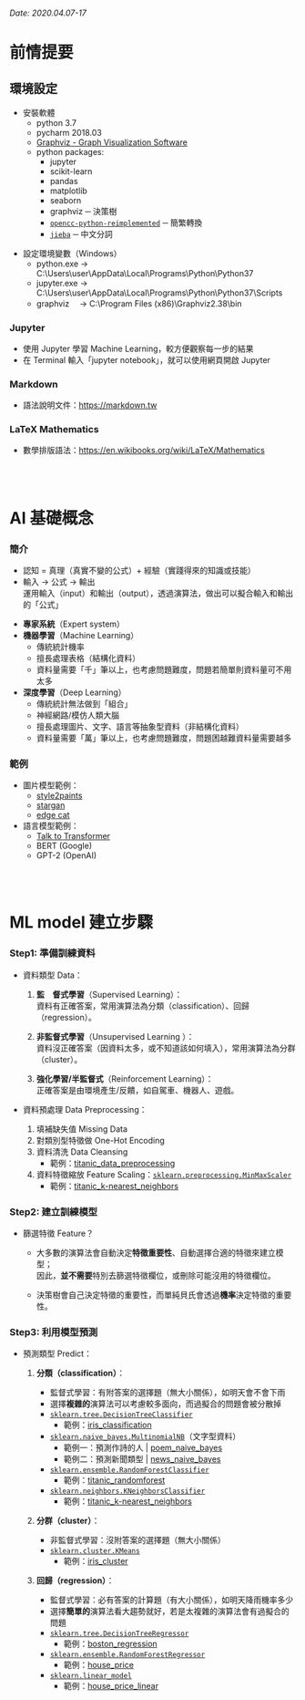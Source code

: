 ###### Date: 2020.04.07-17 

# 前情提要

## 環境設定
- 安裝軟體
  - python 3.7
  - pycharm 2018.03
  - [Graphviz - Graph Visualization Software](https://www.graphviz.org/download/)
  - python packages:
    - jupyter
    - scikit-learn
    - pandas
    - matplotlib
    - seaborn
    - graphviz ─ 決策樹
    - [`opencc-python-reimplemented`](https://pypi.org/project/opencc-python-reimplemented/) ─ 簡繁轉換 
    - [`jieba`](https://github.com/fxsjy/jieba) ─ 中文分詞 

+ 設定環境變數（Windows）
  - python.exe  -> C:\Users\user\AppData\Local\Programs\Python\Python37
  - jupyter.exe -> C:\Users\user\AppData\Local\Programs\Python\Python37\Scripts
  - graphviz　  -> C:\Program Files (x86)\Graphviz2.38\bin


### Jupyter
- 使用 Jupyter 學習 Machine Learning，較方便觀察每一步的結果
- 在 Terminal 輸入「jupyter notebook」，就可以使用網頁開啟 Jupyter

### Markdown
- 語法說明文件：https://markdown.tw

### LaTeX Mathematics
- 數學排版語法：https://en.wikibooks.org/wiki/LaTeX/Mathematics

</br></br>

# AI 基礎概念
### 簡介
+ 認知 = 真理（真實不變的公式）+ 經驗（實踐得來的知識或技能）
+ 輸入 -> 公式 -> 輸出  
  運用輸入（input）和輸出（output），透過演算法，做出可以擬合輸入和輸出的「公式」 

- **專家系統**（Expert system）
- **機器學習**（Machine Learning）
  - 傳統統計機率 
  - 擅長處理表格（結構化資料）  
  - 資料量需要「千」筆以上，也考慮問題難度，問題若簡單則資料量可不用太多 
- **深度學習**（Deep Learning）
  - 傳統統計無法做到「組合」
  - 神經網路/模仿人類大腦
  - 擅長處理圖片、文字、語言等抽象型資料（非結構化資料）
  - 資料量需要「萬」筆以上，也考慮問題難度，問題困越難資料量需要越多

### 範例
+ 圖片模型範例：
  - [style2paints](https://github.com/lllyasviel/style2paints)
  - [stargan](https://github.com/yunjey/stargan)
  - [edge cat](https://affinelayer.com/pixsrv/)  
+ 語言模型範例：
  - [Talk to Transformer](https://talktotransformer.com/)   
  - BERT (Google)
  - GPT-2 (OpenAI)

</br></br>

# ML model 建立步驟

### Step1: 準備訓練資料 
- 資料類型 Data：
  1. **監　督式學習**（Supervised Learning）：  
     資料有正確答案，常用演算法為分類（classification）、回歸（regression）。

  2. **非監督式學習**（Unsupervised Learning ）：  
     資料沒正確答案（因資料太多，或不知道該如何填入），常用演算法為分群（cluster）。

  3. **強化學習/半監督式**（Reinforcement Learning）：  
     正確答案是由環境產生/反饋，如自駕車、機器人、遊戲。

- 資料預處理 Data Preprocessing：
  1. 填補缺失值 Missing Data
  2. 對類別型特徵做 One-Hot Encoding
  3. 資料清洗 Data Cleansing
     - 範例：[titanic_data_preprocessing](https://github.com/yalonw/Machine_Learning/blob/master/titanic_data_preprocessing.ipynb)
  4. 資料特徵縮放 Feature Scaling：[`sklearn.preprocessing.MinMaxScaler`](https://scikit-learn.org/stable/modules/preprocessing.html)
     - 範例：[titanic_k-nearest_neighbors](https://github.com/yalonw/Machine_Learning/blob/master/titanic_k-nearest_neighbors.ipynb)


### Step2: 建立訓練模型 
- 篩選特徵 Feature？  
  - 大多數的演算法會自動決定**特徵重要性**、自動選擇合適的特徵來建立模型；  
    因此，**並不需要**特別去篩選特徵欄位，或刪除可能沒用的特徵欄位。

  - 決策樹會自己決定特徵的重要性，而單純貝氏會透過**機率**決定特徵的重要性。

### Step3: 利用模型預測  
- 預測類型 Predict：
  1. **分類（classification）**：  
     - 監督式學習：有附答案的選擇題（無大小關係），如明天會不會下雨
     - 選擇**複雜的**演算法可以考慮較多面向，而過擬合的問題會被分散掉
     - [`sklearn.tree.DecisionTreeClassifier`](https://scikit-learn.org/stable/modules/generated/sklearn.tree.DecisionTreeClassifier.html)
       - 範例：[iris_classification](https://github.com/yalonw/Machine_Learning/blob/master/classification.ipynb)
     - [`sklearn.naive_bayes.MultinomialNB`](https://scikit-learn.org/stable/modules/generated/sklearn.naive_bayes.MultinomialNB.html)（文字型資料）
       - 範例一：預測作詩的人 | [poem_naive_bayes](https://github.com/yalonw/Machine_Learning/blob/master/poem_naive_bayes.ipynb)
       - 範例二：預測新聞類型 | [news_naive_bayes](https://github.com/yalonw/Machine_Learning/blob/master/news_naive_bayes.ipynb)
     - [`sklearn.ensemble.RandomForestClassifier`](https://scikit-learn.org/stable/modules/generated/sklearn.ensemble.RandomForestClassifier.html)
       - 範例：[titanic_randomforest](https://github.com/yalonw/Machine_Learning/blob/master/titanic_randomforest.ipynb)
     - [`sklearn.neighbors.KNeighborsClassifier`](https://scikit-learn.org/stable/modules/generated/sklearn.neighbors.KNeighborsClassifier.html)
       - 範例：[titanic_k-nearest_neighbors](https://github.com/yalonw/Machine_Learning/blob/master/titanic_k-nearest_neighbors.ipynb)

  2. **分群（cluster）**：  
     - 非監督式學習：沒附答案的選擇題（無大小關係）
     - [`sklearn.cluster.KMeans`](https://scikit-learn.org/stable/modules/generated/sklearn.cluster.KMeans.html)
       - 範例：[iris_cluster](https://github.com/yalonw/Machine_Learning/blob/master/cluster.ipynb)

  3. **回歸（regression）**：  
     - 監督式學習：必有答案的計算題（有大小關係），如明天降雨機率多少
     - 選擇**簡單的**演算法看大趨勢就好，若是太複雜的演算法會有過擬合的問題
     - [`sklearn.tree.DecisionTreeRegressor`](https://scikit-learn.org/stable/modules/generated/sklearn.tree.DecisionTreeRegressor.html)
       - 範例：[boston_regression](https://github.com/yalonw/Machine_Learning/blob/master/regression.ipynb)
     - [`sklearn.ensemble.RandomForestRegressor`](https://scikit-learn.org/stable/modules/generated/sklearn.ensemble.RandomForestRegressor.html)
       - 範例：[house_price](https://github.com/yalonw/Machine_Learning/blob/master/house_price.ipynb)     
     - [`sklearn.linear_model`](https://scikit-learn.org/stable/modules/linear_model.html)
       - 範例：[house_price_linear](https://github.com/yalonw/Machine_Learning/blob/master/house_price_linear.ipynb)   